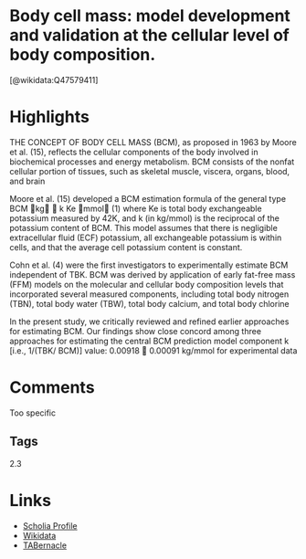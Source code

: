 
Body cell mass: model development and validation at the cellular level of body composition.
===========================================================================================
  
  [@wikidata:Q47579411]  

# Highlights

THE CONCEPT OF BODY CELL MASS (BCM), as proposed in 1963 by
Moore et al. (15), reflects the cellular components of the body
involved in biochemical processes and energy metabolism.
BCM consists of the nonfat cellular portion of tissues, such as
skeletal muscle, viscera, organs, blood, and brain

Moore et al. (15) developed a BCM estimation formula of
the general type
BCM kg  k  Ke mmol (1)
where Ke is total body exchangeable potassium measured by 42K, and k (in kg/mmol) is the reciprocal of the potassium
content of BCM. This model assumes that there is negligible
extracellular fluid (ECF) potassium, all exchangeable potassium is within cells, and that the average cell potassium content
is constant.

Cohn et al. (4) were the first investigators to experimentally
estimate BCM independent of TBK. BCM was derived by
application of early fat-free mass (FFM) models on the molecular and cellular body composition levels that incorporated
several measured components, including total body nitrogen
(TBN), total body water (TBW), total body calcium, and total
body chlorine

In the present study, we critically reviewed and
refined earlier approaches for estimating BCM. Our findings
show close concord among three approaches for estimating the
central BCM prediction model component k [i.e., 1/(TBK/
BCM)] value: 0.00918  0.00091 kg/mmol for experimental
data


# Comments
Too specific


## Tags
2.3
# Links
  
 * [Scholia Profile](https://scholia.toolforge.org/work/Q47579411)  
 * [Wikidata](https://www.wikidata.org/wiki/Q47579411)  
 * [TABernacle](https://tabernacle.toolforge.org/?#/tab/manual/Q47579411/P921%3BP4510)  
